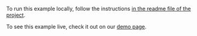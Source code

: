 To run this example locally, follow the instructions [in the readme file of the project](https://github.com/acidb/mobiscroll-demos-vue-ts?tab=readme-ov-file#mobiscroll-vue-ts-demos). 

To see this example live, check it out on our [demo page](https://demo.mobiscroll.com/vue/timeline/month-view#).